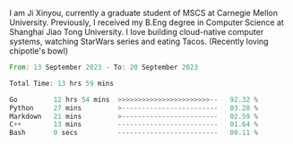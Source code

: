I am Ji Xinyou, currently a graduate student of MSCS at Carnegie Mellon University. Previously, I received my B.Eng degree in Computer Science at Shanghai Jiao Tong University.
I love building cloud-native computer systems, watching StarWars series and eating Tacos. (Recently loving chipotle's bowl)

<!--START_SECTION:waka-->

```rust
From: 13 September 2023 - To: 20 September 2023

Total Time: 13 hrs 59 mins

Go         12 hrs 54 mins  >>>>>>>>>>>>>>>>>>>>>>>--   92.32 %
Python     27 mins         >------------------------   03.28 %
Markdown   21 mins         >------------------------   02.59 %
C++        13 mins         -------------------------   01.64 %
Bash       0 secs          -------------------------   00.11 %
```

<!--END_SECTION:waka-->
